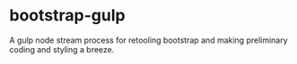 # bootstrap-gulp
A gulp node stream process for retooling bootstrap and making preliminary coding and styling a breeze.
